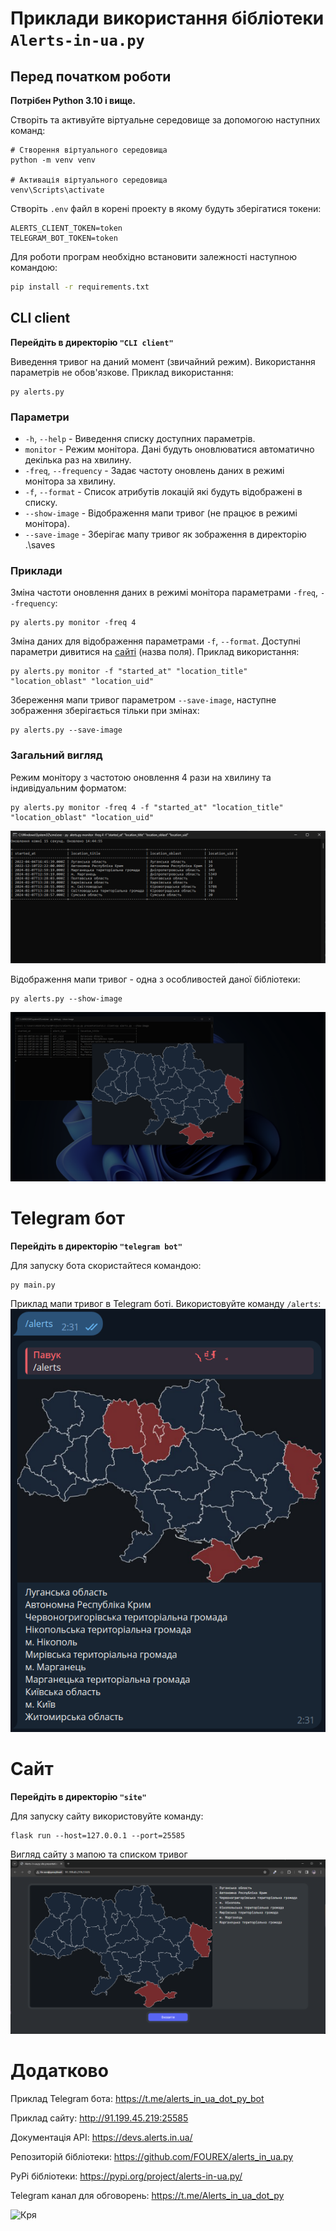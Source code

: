# Приклади використання бібліотеки `Alerts-in-ua.py`

## Перед початком роботи
**Потрібен Python 3.10 і вище.**

Створіть та активуйте віртуальне середовище за допомогою наступних команд:

```shell
# Створення віртуального середовища
python -m venv venv

# Активація віртуального середовища
venv\Scripts\activate
```

Створіть `.env` файл в корені проекту в якому будуть зберігатися токени:
```dotenv
ALERTS_CLIENT_TOKEN=token
TELEGRAM_BOT_TOKEN=token
```

Для роботи програм необхідно встановити залежності наступною командою:

```sh
pip install -r requirements.txt
```


## CLI client
**Перейдіть в директорію `"CLI client"`**

Виведення тривог на даний момент (звичайний режим). Використання параметрів не обов'язкове. Приклад використання:
```shell
py alerts.py
```

### Параметри
- `-h`, `--help` - Виведення списку доступних параметрів.
- `monitor` - Режим монітора. Дані будуть оновлюватися автоматично декілька раз на хвилину.
- `-freq`, `--frequency` - Задає частоту оновлень даних в режимі монітора за хвилину.
- `-f`, `--format` - Список атрибутів локацій які будуть відображені в списку.
- `--show-image` - Відображення мапи тривог (не працює в режимі монітора).
- `--save-image` - Зберігає мапу тривог як зображення в директорію .\saves

### Приклади

Зміна частоти оновлення даних в режимі монітора параметрами `-freq`, `--frequency`:
```shell
py alerts.py monitor -freq 4
```

Зміна даних для відображення параметрами `-f`, `--format`. Доступні параметри дивитися
на [сайті](https://devs.alerts.in.ua/#modelalert) (назва поля). Приклад використання:
```shell
py alerts.py monitor -f "started_at" "location_title" "location_oblast" "location_uid"
```

Збереження мапи тривог параметром `--save-image`, наступне зображення зберігається тільки при змінах:
```shell
py alerts.py --save-image
```

### Загальний вигляд

Режим монітору з частотою оновлення 4 рази на хвилину та індивідуальним форматом:
```shell
py alerts.py monitor -freq 4 -f "started_at" "location_title" "location_oblast" "location_uid"
```

![](assets/CLI%20client%20example.png)

Відображення мапи тривог - одна з особливостей даної бібліотеки:
```shell
py alerts.py --show-image
```

![](assets/Show%20image%20example.png)

# Telegram бот
**Перейдіть в директорію `"telegram bot"`**

Для запуску бота скористайтеся командою:
```shell
py main.py
```

Приклад мапи тривог в Telegram боті. Використовуйте команду `/alerts`:
![](assets/Telegram%20bot%20example.png)

# Сайт
**Перейдіть в директорію `"site"`**

Для запуску сайту використовуйте команду:
```shell
flask run --host=127.0.0.1 --port=25585
```

Вигляд сайту з мапою та списком тривог
![](/assets/Site%20example.png)

# Додатково

Приклад Telegram бота: https://t.me/alerts_in_ua_dot_py_bot

Приклад сайту: http://91.199.45.219:25585

Документація API: https://devs.alerts.in.ua/

Репозиторій бібліотеки: https://github.com/FOUREX/alerts_in_ua.py

PyPi бібліотеки: https://pypi.org/project/alerts-in-ua.py/

Telegram канал для обговорень: https://t.me/Alerts_in_ua_dot_py

![Кря](https://tenor.com/ru/view/pikachu-pokemon-tongue-out-wiggle-tongue-weird-face-gif-16364996.gif)